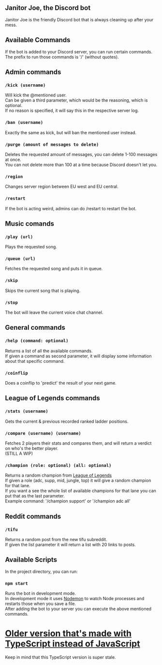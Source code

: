 ## Janitor Joe, the Discord bot

Janitor Joe is the friendly Discord bot that is always cleaning up after your mess.<br>

## Available Commands

If the bot is added to your Discord server, you can run certain commands.<br>
The prefix to run those commands is '/' (without quotes).

## Admin commands

### `/kick (username)`

Will kick the @mentioned user.<br>
Can be given a third parameter, which would be the reasoning, which is optional.<br>
If no reason is specified, it will say this in the respective server log.

### `/ban (username)`

Exactly the same as kick, but will ban the mentioned user instead.

### `/purge (amount of messages to delete)`

Deletes the requested amount of messages, you can delete 1-100 messages at once.<br>
You can not delete more than 100 at a time because Discord doesn't let you.

### `/region`

Changes server region between EU west and EU central.

### `/restart`

If the bot is acting weird, admins can do /restart to restart the bot.

## Music comands

### `/play (url)`

Plays the requested song.

### `/queue (url)`

Fetches the requested song and puts it in queue.

### `/skip`

Skips the current song that is playing.

### `/stop`

The bot will leave the current voice chat channel.

## General commands

### `/help (command: optional)`

Returns a list of all the available commands.<br>
If given a command as second parameter, it will display some information about that specific command.

### `/coinflip`

Does a coinflip to 'predict' the result of your next game.

## League of Legends commands

### `/stats (username)`

Gets the current & previous recorded ranked ladder positions.

### `/compare (username) (username)`

Fetches 2 players their stats and compares them, and will return a verdict on who's the better player.<br>
(STILL A WIP)

### `/champion (role: optional) (all: optional)`

Returns a random champion from [League of Legends](https://leagueoflegends.com)<br>
If given a role (adc, supp, mid, jungle, top) it will give a random champion for that lane.<br>
If you want a see the whole list of available champions for that lane you can put that as the last parameter.<br>
Example command: '/champion support' or '/champion adc all'

## Reddit commands

### `/tifu`

Returns a random post from the new tifu subreddit.<br>
If given the list parameter it will return a list with 20 links to posts.

## Available Scripts

In the project directory, you can run:

### `npm start`

Runs the bot in development mode. <br>
In development mode it uses [Nodemon](https://nodemon.io/) to watch Node processes and restarts those when you save a file.<br>
After adding the bot to your server you can execute the above mentioned commands.

# [Older version that's made with TypeScript instead of JavaScript](https://github.com/Julicolo/JanitorJoeTS)

Keep in mind that this TypeScript version is super stale.
